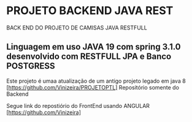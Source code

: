 # PROJETO BACKEND JAVA REST
BACK END DO PROJETO DE CAMISAS JAVA RESTFULL

## Linguagem em uso JAVA 19 com spring 3.1.0 desenvolvido com RESTFULL JPA e Banco POSTGRESS

Este projeto é umaa atualização de um antigo projeto legado em java 8 [https://github.com/Vinizeira/PROJETOPTL]
Repositório somente do Backend

Segue link do repostiório do FrontEnd usando ANGULAR [https://github.com/Vinizeira]
